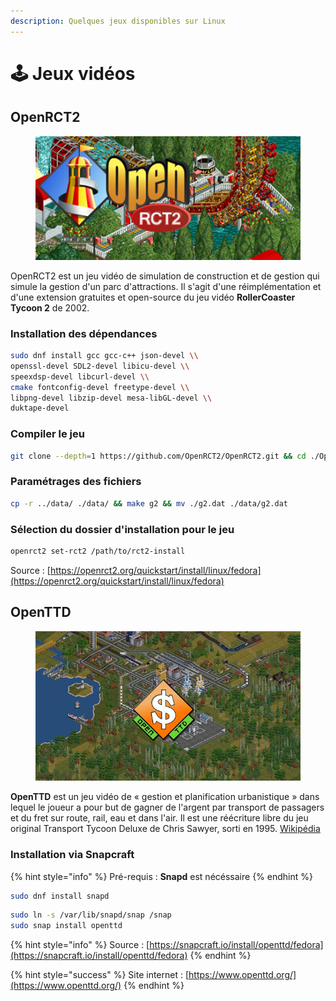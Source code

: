 ```yaml
---
description: Quelques jeux disponibles sur Linux
---
```


# 🕹 Jeux vidéos

## OpenRCT2

<figure><img src="../../../.gitbook/assets/OpenRCT2-Game-Logo.png" alt=""><figcaption></figcaption></figure>

OpenRCT2 est un jeu vidéo de simulation de construction et de gestion qui simule la gestion d'un parc d'attractions. Il s'agit d'une réimplémentation et d'une extension gratuites et open-source du jeu vidéo **RollerCoaster Tycoon 2** de 2002.

### Installation des dépendances

```bash
sudo dnf install gcc gcc-c++ json-devel \\
openssl-devel SDL2-devel libicu-devel \\
speexdsp-devel libcurl-devel \\
cmake fontconfig-devel freetype-devel \\
libpng-devel libzip-devel mesa-libGL-devel \\
duktape-devel
```

### Compiler le jeu

```bash
git clone --depth=1 https://github.com/OpenRCT2/OpenRCT2.git && cd ./OpenRCT2 && mkdir build && cd build && cmake ../ && make
```

### Paramétrages des fichiers

```bash
cp -r ../data/ ./data/ && make g2 && mv ./g2.dat ./data/g2.dat
```

### Sélection du dossier d'installation pour le jeu

```bash
openrct2 set-rct2 /path/to/rct2-install
```

Source : [https://openrct2.org/quickstart/install/linux/fedora](https://openrct2.org/quickstart/install/linux/fedora)

## OpenTTD

<figure><img src="../../../.gitbook/assets/openttd.jpg" alt=""><figcaption></figcaption></figure>

**OpenTTD** est un jeu vidéo de « gestion et planification urbanistique » dans lequel le joueur a pour but de gagner de l'argent par transport de passagers et du fret sur route, rail, eau et dans l'air. Il est une réécriture libre du jeu original Transport Tycoon Deluxe de Chris Sawyer, sorti en 1995. [Wikipédia](https://fr.wikipedia.org/wiki/OpenTTD)

### Installation via Snapcraft

{% hint style="info" %}
Pré-requis : **Snapd** est nécéssaire
{% endhint %}

```bash
sudo dnf install snapd
```

```bash
sudo ln -s /var/lib/snapd/snap /snap
sudo snap install openttd
```

{% hint style="info" %}
Source : [https://snapcraft.io/install/openttd/fedora](https://snapcraft.io/install/openttd/fedora)
{% endhint %}

{% hint style="success" %}
Site internet : [https://www.openttd.org/](https://www.openttd.org/)
{% endhint %}

